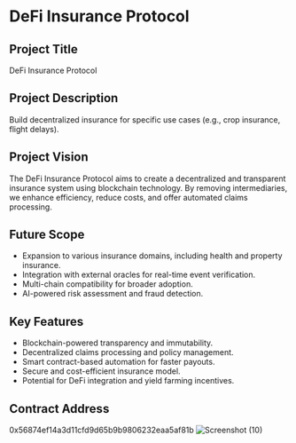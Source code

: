 # DeFi Insurance Protocol

## Project Title
DeFi Insurance Protocol

## Project Description
Build decentralized insurance for specific use cases (e.g., crop insurance, flight delays).

## Project Vision
The DeFi Insurance Protocol aims to create a decentralized and transparent insurance system using blockchain technology. By removing intermediaries, we enhance efficiency, reduce costs, and offer automated claims processing.

## Future Scope
- Expansion to various insurance domains, including health and property insurance.
- Integration with external oracles for real-time event verification.
- Multi-chain compatibility for broader adoption.
- AI-powered risk assessment and fraud detection.

## Key Features
- Blockchain-powered transparency and immutability.
- Decentralized claims processing and policy management.
- Smart contract-based automation for faster payouts.
- Secure and cost-efficient insurance model.
- Potential for DeFi integration and yield farming incentives.

## Contract Address
0x56874ef14a3d11cfd9d65b9b9806232eaa5af81b
![Screenshot (10)](https://github.com/user-attachments/assets/ed3186cf-a094-40c5-81e6-d6713f5584c2)
